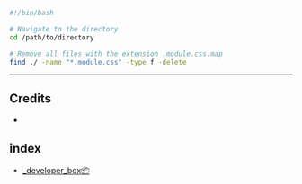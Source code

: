 
```bash
#!/bin/bash

# Navigate to the directory
cd /path/to/directory

# Remove all files with the extension .module.css.map
find ./ -name "*.module.css" -type f -delete

```


---

## Credits
- 
## index
- [_developer_box📦](📁developer/_developer_box📦.md)